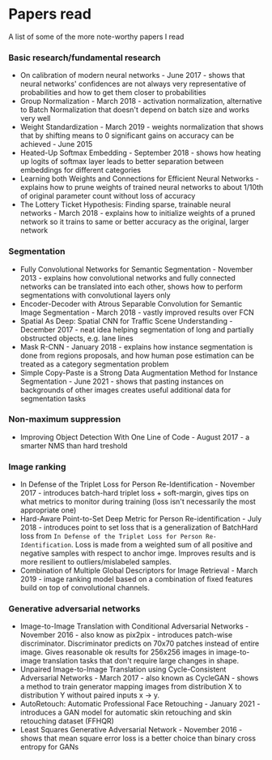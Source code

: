# Papers read
A list of some of the more note-worthy papers I read

### Basic research/fundamental research
- On calibration of modern neural networks - June 2017 - shows that neural networks' confidences are not always very representative of probabilities and how to get them closer to probabilities
- Group Normalization - March 2018 - activation normalization, alternative to Batch Normalization that doesn't depend on batch size and works very well
- Weight Standardization - March 2019 - weights normalization that shows that by shifting means to 0 significant gains on accuracy can be achieved - June 2015
- Heated-Up Softmax Embedding - September 2018 - shows how heating up logits of softmax layer leads to better separation between embeddings for different categories
- Learning both Weights and Connections for Efficient Neural Networks - explains how to prune weights of trained neural networks to about 1/10th of original parameter count without loss of accuracy
- The Lottery Ticket Hypothesis: Finding sparse, trainable neural networks - March 2018 - explains how to initialize weights of a pruned network so it trains to same or better accuracy as the original, larger network


### Segmentation
- Fully Convolutional Networks for Semantic Segmentation - November 2013 - explains how convolutional networks and fully connected networks can be translated into each other, shows how to perform segmentations with convolutional layers only
- Encoder-Decoder with Atrous Separable Convolution for Semantic Image Segmentation - March 2018 - vastly improved results over FCN
- Spatial As Deep: Spatial CNN for Traffic Scene Understanding - December 2017 - neat idea helping segmentation of long and partially obstructed objects, e.g. lane lines
- Mask R-CNN - January 2018 - explains how instance segmentation is done from regions proposals, and how human pose estimation can be treated as a category segmentation problem
- Simple Copy-Paste is a Strong Data Augmentation Method for Instance Segmentation - June 2021 - shows that pasting instances on backgrounds of other images creates useful additional data for segmentation tasks

### Non-maximum suppression
- Improving Object Detection With One Line of Code - August 2017 - a smarter NMS than hard treshold

### Image ranking
- In Defense of the Triplet Loss for Person Re-Identification - November 2017 - introduces batch-hard triplet loss + soft-margin, gives tips on what metrics to monitor during training (loss isn't necessarily the most appropriate one)
- Hard-Aware Point-to-Set Deep Metric for Person Re-identification - July 2018 - introduces point to set loss that is a generalization of BatchHard loss from `In Defense of the Triplet Loss for Person Re-Identification`. Loss is made from a weighted sum of all positive and negative samples with respect to anchor imge. Improves results and is more resilient to outliers/mislabeled samples.
- Combination of Multiple Global Descriptors for Image Retrieval - March 2019 - image ranking model based on a combination of fixed features build on top of convolutional channels.

### Generative adversarial networks
- Image-to-Image Translation with Conditional Adversarial Networks - November 2016 - also know as pix2pix - introduces patch-wise discriminator. Discriminator predicts on 70x70 patches instead of entire image. Gives reasonable ok results for 256x256 images in image-to-image translation tasks that don't require large changes in shape.
- Unpaired Image-to-Image Translation using Cycle-Consistent Adversarial Networks - March 2017 - also known as CycleGAN - shows a method to train generator mapping images from distribution X to distribution Y without paired inputs x -> y.
- AutoRetouch: Automatic Professional Face Retouching - January 2021 - introduces a GAN model for automatic skin retouching and skin retouching dataset (FFHQR)
- Least Squares Generative Adversarial Network - November 2016 - shows that mean square error loss is a better choice than binary cross entropy for GANs
